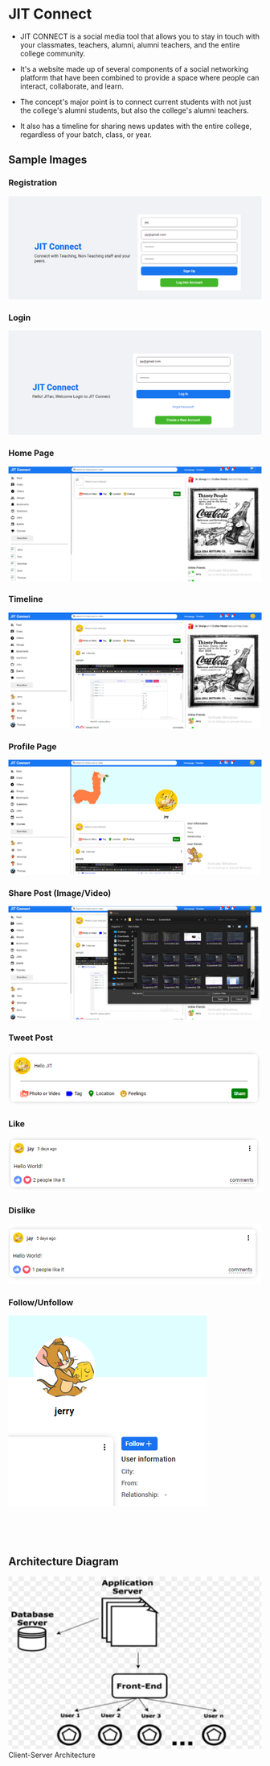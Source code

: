 # JIT Connect

* JIT CONNECT is a social media tool that allows you to stay in touch with your classmates, teachers, alumni, alumni teachers, and the entire college community.

* It's a website made up of several components of a social networking platform that have been combined to provide a space where people can interact, collaborate, and learn.

* The concept's major point is to connect current students with not just the college's alumni students, but also the college's alumni teachers.

* It also has a timeline for sharing news updates with the entire college, regardless of your batch, class, or year.


## Sample Images

### Registration
![](/Images/1.png)
<br>

### Login
![](/Images/2.png)
<br>

### Home Page
![](/Images/3.jpg)
<br>

### Timeline
![](/Images/4.png)
<br>

### Profile Page
![](/Images/5.png)
<br>

### Share Post (Image/Video)
![](/Images/6.png)
<br>

### Tweet Post
![](/Images/8.png)
<br>

### Like
![](/Images/9.png)
<br>

### Dislike
![](/Images/10.png)
<br>

### Follow/Unfollow
![](/Images/11.png)


<br>
<br>
<br>

## Architecture Diagram
![](/Images/architecture.jpg)
Client-Server Architecture
